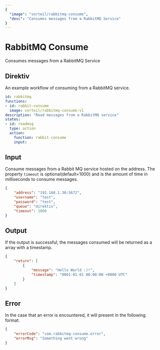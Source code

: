 ```yaml
---
{
  "image": "vorteil/rabbitmq-consume",
  "desc": "Consumes messages from a RabbitMQ Service"
}
---
```


# RabbitMQ Consume

Consumes messages from a RabbitMQ Service

## Direktiv

An example workflow of consuming from a RabbitMQ service.

```yaml
id: rabbitmq
functions:
- id: rabbit-consume
  image: vorteil/rabbitmq-consume:v1
description: "Read messages from a RabbitMQ service"
states:
- id: readmsg
  type: action
  action:
    function: rabbit-consume
    input: .
```

## Input

Consume messages from a Rabbit MQ service hosted on the address. The property `timeout` is optional(default=1000) and is the amount of time in milliseconds to consume messages.

```json
{
    "address": "192.168.1.30:5672",
    "username": "test",
    "password": "test",
    "queue": "direktiv",
    "timeout": 1000
}
```

## Output

If the output is successful, the messages consumed will be returned as a array with a timestamp.

```json
{
	"return": [
		{
			"message": "Hello World :)!",
			"timestamp": "0001-01-01 00:00:00 +0000 UTC"
		}
	]
}
```


## Error

In the case that an error is encountered, it will present in the following format:

```json
{
    "errorCode": "com.rabbitmq-consume.error",
    "errorMsg": "Something went wrong"
}
```
